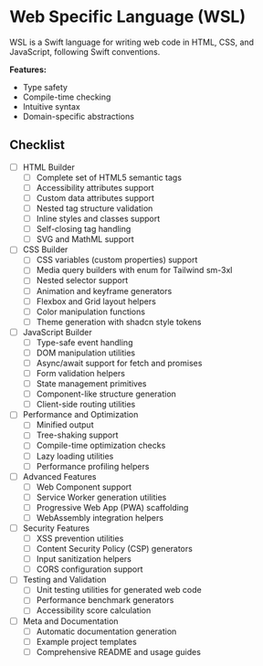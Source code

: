 # Web Specific Language (WSL)

WSL is a Swift language for writing web code in HTML, CSS, and JavaScript, following Swift conventions.

**Features:**
- Type safety
- Compile-time checking
- Intuitive syntax
- Domain-specific abstractions

## Checklist

- [ ] HTML Builder
    - [ ] Complete set of HTML5 semantic tags
    - [ ] Accessibility attributes support
    - [ ] Custom data attributes support
    - [ ] Nested tag structure validation
    - [ ] Inline styles and classes support
    - [ ] Self-closing tag handling
    - [ ] SVG and MathML support
    
- [ ] CSS Builder
    - [ ] CSS variables (custom properties) support
    - [ ] Media query builders with enum for Tailwind sm-3xl
    - [ ] Nested selector support
    - [ ] Animation and keyframe generators
    - [ ] Flexbox and Grid layout helpers
    - [ ] Color manipulation functions
    - [ ] Theme generation with shadcn style tokens
    
- [ ] JavaScript Builder
    - [ ] Type-safe event handling
    - [ ] DOM manipulation utilities
    - [ ] Async/await support for fetch and promises
    - [ ] Form validation helpers
    - [ ] State management primitives
    - [ ] Component-like structure generation
    - [ ] Client-side routing utilities
    
- [ ] Performance and Optimization
    - [ ] Minified output
    - [ ] Tree-shaking support
    - [ ] Compile-time optimization checks
    - [ ] Lazy loading utilities
    - [ ] Performance profiling helpers
    
- [ ] Advanced Features
    - [ ] Web Component support
    - [ ] Service Worker generation utilities
    - [ ] Progressive Web App (PWA) scaffolding
    - [ ] WebAssembly integration helpers
    
- [ ] Security Features
    - [ ] XSS prevention utilities
    - [ ] Content Security Policy (CSP) generators
    - [ ] Input sanitization helpers
    - [ ] CORS configuration support
    
- [ ] Testing and Validation
    - [ ] Unit testing utilities for generated web code
    - [ ] Performance benchmark generators
    - [ ] Accessibility score calculation
    
- [ ] Meta and Documentation
    - [ ] Automatic documentation generation
    - [ ] Example project templates
    - [ ] Comprehensive README and usage guides
